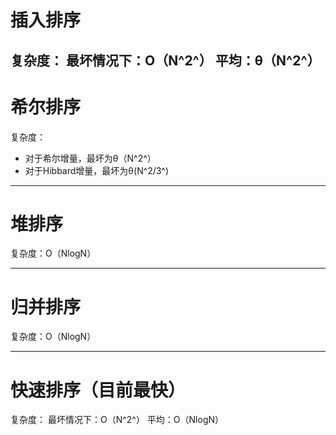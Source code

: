 # 插入排序
复杂度：
最坏情况下：O（N^2^）
平均：θ（N^2^）
-----------------
# 希尔排序
复杂度：
* 对于希尔增量，最坏为θ（N^2^）
* 对于Hibbard增量，最坏为θ(N^2/3^)
-----------------
# 堆排序
复杂度：O（NlogN）

-----------------
# 归并排序
复杂度：O（NlogN）

-----------------
# 快速排序（目前最快）
复杂度：
最坏情况下：O（N^2^）
平均：O（NlogN）
